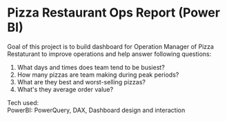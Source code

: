# Pizza Restaurant Ops Report (Power BI)

Goal of this project is to build dashboard for Operation Manager of Pizza Restaturant to improve operations and help answer following questions:
1. What days and times does team tend to be busiest?
2. How many pizzas are team making during peak periods?
3. What are they best and worst-selling pizzas?
4. What's they average order value?

Tech used:\
PowerBI: PowerQuery, DAX, Dashboard design and interaction
